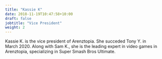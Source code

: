 ```yaml
---
title: "Kassie K"
date: 2018-11-19T10:47:58+10:00
draft: false
jobtitle: "Vice President"
weight: 2
---
```


Kassie K. is the vice president of Arenztopia. She succeded Tony Y. in March 2020.
Along with Sam K., she is the leading expert in video games in Arenztopia, specializing in Super Smash Bros Ultimate.
